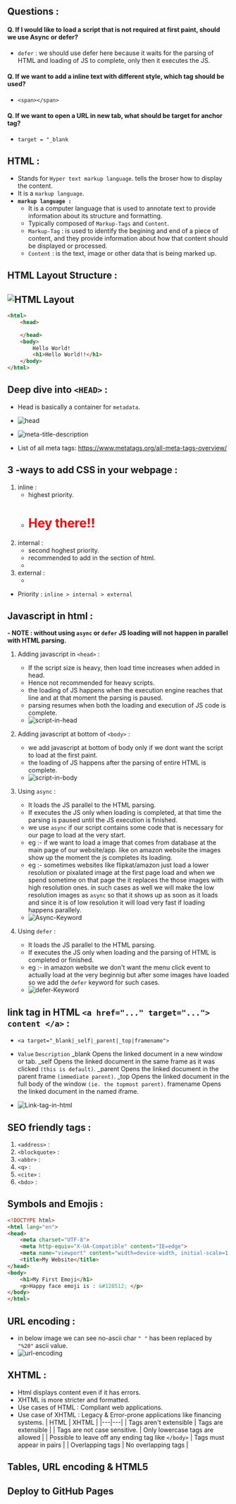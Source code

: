 ## Questions :
#### Q. If I would like to load a script that is not required at first paint, should we use Async or defer?
- `defer` : we should use defer here because it waits for the parsing of HTML and loading of JS to complete, only then it executes the JS.
 
#### Q. If we want to add a inline text with different style, which tag should be used?
- `<span></span>`

#### Q. If we want to open a URL in new tab, what should be target for anchor tag?
- `target = "_blank`

## HTML :
- Stands for `Hyper text markup language`. tells the broser how to display the content.
- It is a `markup language`.
- **`markup language : `** 
    - It is a computer language that is used to annotate text to provide information about its structure and formatting.
    - Typically composed of `Markup-Tags` and `Content`.
    - `Markup-Tag` : is used to identify the begining and end of a piece of content, and they provide information about how that content should be displayed or processed.
    - `Content` : is the text, image or other data that is being marked up.

## HTML Layout Structure :
![HTML Layout](../images/html-structure.png)
- 
``` HTML
<html>
    <head>

    </head>
    <body>
        Hello World!
        <h1>Hello World!!</h1>
    </body>
</html>
```

## Deep dive into `<HEAD>` :
- Head is basically a container for `metadata`.

- ![head](../images/head.png)

- ![meta-title-description](../images/title-description.png)

- List of all meta tags: https://www.metatags.org/all-meta-tags-overview/

## 3 -ways to add CSS in your webpage :
1. inline : 
    - highest priority.
    - <h1 style="color: red">Hey there!!</h1>
2. internal : 
    - second hoghest priority.
    - recommended to add in the <head></head> section of html. 
    - <style>
        color: red;
      </style>
3. external : 
    -  <link rel="stylesheet" type="text/css" href="style.css">
- Priority : `inline > internal > external`

## Javascript in html :
**- NOTE : without using `async` or `defer` JS loading will not happen in parallel with HTML parsing.**
1. Adding javascript in `<head>` :
    - If the script size is heavy, then load time increases when added in head. 
    - Hence not recommended for heavy scripts.
    - the loading of JS happens when the execution engine reaches that line and at that moment the parsing is paused.
    - parsing resumes when both the loading and execution of JS code is complete.
    - ![script-in-head](../images/script-in-head.png)

2. Adding javascript at bottom of `<body>` :
    - we add javascript at bottom of body only if we dont want the script to load at the first paint.
    - the loading of JS happens after the parsing of entire HTML is complete.
    - ![script-in-body](../images/script-in-body.png)

3. Using `async` :
    - It loads the JS parallel to the HTML parsing.
    - If executes the JS only when loading is completed, at that time the parsing is paused until the JS execution is finished.
    - we use `async` if our script contains some code that is necessary for our page to load at the very start.
    - eg :- if we want to load a image that comes from database at the main page of our website/app. like on amazon website the images show up the moment the js completes its loading.
    - eg :- sometimes websites like flipkat/amazon  just load a lower resolution or pixalated image at the first page load and when we spend sometime on that page the it replaces the those images with high resolution ones. in such cases as well we will make the low resolution images as `async` so that it shows up as soon as it loads and since it is of low resolution it will load very fast if loading happens parallely.
    - ![Async-Keyword](../images/async.png)

4. Using `defer` :
    - It loads the JS parallel to the HTML parsing.
    - If executes the JS only when loading and the parsing of HTML is completed or finished.
    - eg :- in amazon website we don't want the menu click event to actually load at the very beginnig but after some images have loaded so we add the `defer` keyword for such cases.
    - ![defer-Keyword](../images/defer.png)

## link tag in HTML `<a href="..." target="..."> content </a>` :
- `<a target="_blank|_self|_parent|_top|framename">`
-   `Value`	    `Description`
    _blank	    Opens the linked document in a new window or tab.
    _self	    Opens the linked document in the same frame as it was clicked `(this is default)`.
    _parent	    Opens the linked document in the parent frame `(immediate parent)`.
    _top	    Opens the linked document in the full body of the window `(ie. the topmost parent)`.
    framename	Opens the linked document in the named iframe.

- ![Link-tag-in-html](../images/link-tag.png)

## SEO friendly tags :
1. `<address>` :
2. `<blockquote>` :
3. `<abbr>` :
4. `<q>` :
5. `<cite>` :
6. `<bdo>` :

## Symbols and Emojis :

``` html
<!DOCTYPE html>
<html lang="en">
<head>
    <meta charset="UTF-8">
    <meta http-equiv="X-UA-Compatible" content="IE=edge">
    <meta name="viewport" content="width=device-width, initial-scale=1.0">
    <title>My Website</title>
</head>
<body>
    <h1>My First Emoji</h1>
    <p>Happy face emoji is : &#128512; </p>
</body>
</html>
```

## URL encoding  :
- in below image we can see no-ascii char `" "` has been replaced by `"%20"` ascii value.
- ![url-encoding](../images/url-encoding.png)

## XHTML :
- Html displays content even if it has errors.
- XHTML is more stricter and formatted.
- Use cases of HTML : Compliant web applications.
- Use case of XHTML : Legacy & Error-prone applications like financing systems.
| HTML | XHTML |
|---|---|
| Tags aren't extensible | Tags are extensible  |
| Tags are not case sensitive. | Only lowercase tags are allowed  | 
| Possible to leave off any ending tag like `</body>`  | Tags must appear in pairs  |
| Overlapping tags | No overlapping tags |


## Tables, URL encoding & HTML5

## Deploy to GitHub Pages